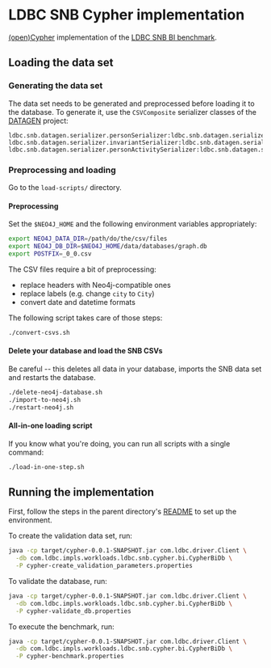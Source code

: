 # LDBC SNB Cypher implementation

[(open)Cypher](http://www.opencypher.org/) implementation of the [LDBC SNB BI benchmark](https://github.com/ldbc/ldbc_snb_docs).

## Loading the data set

### Generating the data set

The data set needs to be generated and preprocessed before loading it to the database. To generate it, use the `CSVComposite` serializer classes of the [DATAGEN](https://github.com/ldbc/ldbc_snb_datagen/) project:

```
ldbc.snb.datagen.serializer.personSerializer:ldbc.snb.datagen.serializer.snb.interactive.CSVCompositePersonSerializer
ldbc.snb.datagen.serializer.invariantSerializer:ldbc.snb.datagen.serializer.snb.interactive.CSVCompositeInvariantSerializer
ldbc.snb.datagen.serializer.personActivitySerializer:ldbc.snb.datagen.serializer.snb.interactive.CSVCompositePersonActivitySerializer
```

### Preprocessing and loading

Go to the `load-scripts/` directory.

#### Preprocessing

Set the `$NEO4J_HOME` and the following environment variables appropriately:

```bash
export NEO4J_DATA_DIR=/path/do/the/csv/files
export NEO4J_DB_DIR=$NEO4J_HOME/data/databases/graph.db
export POSTFIX=_0_0.csv
```

The CSV files require a bit of preprocessing:

* replace headers with Neo4j-compatible ones
* replace labels (e.g. change `city` to `City`)
* convert date and datetime formats

The following script takes care of those steps:

```bash
./convert-csvs.sh
```

#### Delete your database and load the SNB CSVs

Be careful -- this deletes all data in your database, imports the SNB data set and restarts the database.

```bash
./delete-neo4j-database.sh
./import-to-neo4j.sh
./restart-neo4j.sh
```

#### All-in-one loading script

If you know what you're doing, you can run all scripts with a single command:

```bash
./load-in-one-step.sh
```

## Running the implementation

First, follow the steps in the parent directory's [README](../README.md) to set up the environment.

To create the validation data set, run:

```bash
java -cp target/cypher-0.0.1-SNAPSHOT.jar com.ldbc.driver.Client \
  -db com.ldbc.impls.workloads.ldbc.snb.cypher.bi.CypherBiDb \
  -P cypher-create_validation_parameters.properties
```

To validate the database, run:

```bash
java -cp target/cypher-0.0.1-SNAPSHOT.jar com.ldbc.driver.Client \
  -db com.ldbc.impls.workloads.ldbc.snb.cypher.bi.CypherBiDb \
  -P cypher-validate_db.properties
```

To execute the benchmark, run:

```bash
java -cp target/cypher-0.0.1-SNAPSHOT.jar com.ldbc.driver.Client \
  -db com.ldbc.impls.workloads.ldbc.snb.cypher.bi.CypherBiDb \
  -P cypher-benchmark.properties
```
